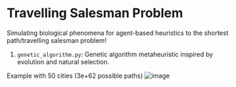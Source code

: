 # Travelling Salesman Problem

Simulating biological phenomena for agent-based heuristics to the shortest path/travelling salesman problem!

1. ```genetic_algorithm.py```: Genetic algorithm metaheuristic inspired by evolution and natural selection.

Example with 50 cities (3e+62 possible paths)
![image](https://user-images.githubusercontent.com/56745453/168458551-8c73dc08-f496-475e-b26f-30bb1a963149.png)
